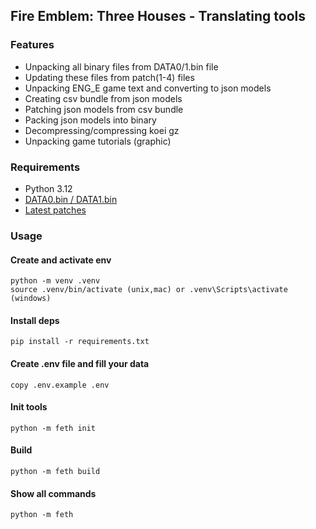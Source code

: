 ## Fire Emblem: Three Houses - Translating tools

### Features

- Unpacking all binary files from DATA0/1.bin file
- Updating these files from patch(1-4) files
- Unpacking ENG_E game text and converting to json models
- Creating csv bundle from json models
- Patching json models from csv bundle
- Packing json models into binary
- Decompressing/compressing koei gz
- Unpacking game tutorials (graphic)

### Requirements

- Python 3.12
- [DATA0.bin / DATA1.bin](https://github.com/bqio/feth-extractor)
- [Latest patches](https://github.com/bqio/feth-extractor)

### Usage

#### Create and activate env

```
python -m venv .venv
source .venv/bin/activate (unix,mac) or .venv\Scripts\activate (windows)
```

#### Install deps

```
pip install -r requirements.txt
```

#### Create .env file and fill your data

```
copy .env.example .env
```

#### Init tools

```
python -m feth init
```

#### Build

```
python -m feth build
```

#### Show all commands

```
python -m feth
```

